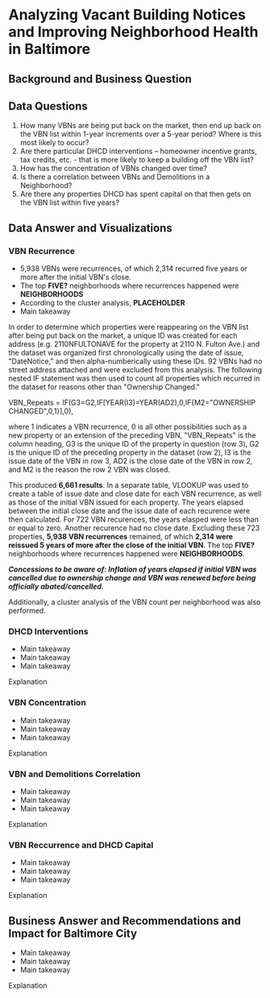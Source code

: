 # Analyzing Vacant Building Notices and Improving Neighborhood Health in Baltimore

## Background and Business Question


## Data Questions
1. How many VBNs are being put back on the market, then end up back on the VBN list within 1-year increments over a 5-year period? Where is this most likely to occur?
2. Are there particular DHCD interventions – homeowner incentive grants, tax credits, etc. - that is more likely to keep a building off the VBN list?
3. How has the concentration of VBNs changed over time?
4. Is there a correlation between VBNs and Demolitions in a Neighborhood?
5. Are there any properties DHCD has spent capital on that then gets on the VBN list within five years?

## Data Answer and Visualizations
### VBN Recurrence
* 5,938 VBNs were recurrences, of which 2,314 recurred five years or more after the initial VBN's close.
* The top __FIVE?__ neighborhoods where recurrences happened were __NEIGHBORHOODS__
* According to the cluster analysis, __PLACEHOLDER__
* Main takeaway

In order to determine which properties were reappearing on the VBN list after being put back on the market, a unique ID was created for each address (e.g. 2110NFULTONAVE for the property at 2110 N. Fulton Ave.) and the dataset was organized first chronologically using the date of issue, "DateNotice," and then alpha-numberically using these IDs. 92 VBNs had no street address attached and were excluded from this analysis. The following nested IF statement was then used to count all properties which recurred in the dataset for reasons other than "Ownership Changed."

VBN_Repeats = IF(G3=G2,IF[YEAR(I3)=YEAR(AD2),0,IF{M2="OWNERSHIP CHANGED",0,1}],0),

where 1 indicates a VBN recurrence, 0 is all other possibilities such as a new property or an extension of the preceding VBN, "VBN_Repeats" is the column heading, G3 is the unique ID of the property in question (row 3), G2 is the unique ID of the preceding property in the dataset (row 2), I3 is the issue date of the VBN in row 3, AD2 is the close date of the VBN in row 2, and M2 is the reason the row 2 VBN was closed.

This produced __6,661 results__. In a separate table, VLOOKUP was used to create a table of issue date and close date for each VBN recurrence, as well as those of the initial VBN issued for each property. The years elapsed between the initial close date and the issue date of each recurence were then calculated. For 722 VBN recurences, the years elasped were less than or equal to zero. Another recurence had no close date. Excluding these 723 properties, __5,938 VBN recurrences__ remained, of which __2,314 were reissued 5 years of more after the close of the initial VBN__. The top __FIVE?__ neighborhoods where recurrences happened were __NEIGHBORHOODS__.

___Concessions to be aware of: Inflation of years elapsed if initial VBN was cancelled due to ownership change and VBN was renewed before being officially abated/cancelled.___

Additionally, a cluster analysis of the VBN count per neighborhood was also performed. 

### DHCD Interventions
* Main takeaway
* Main takeaway
* Main takeaway

Explanation

### VBN Concentration
* Main takeaway
* Main takeaway
* Main takeaway

Explanation

### VBN and Demolitions Correlation
* Main takeaway
* Main takeaway
* Main takeaway

Explanation

### VBN Reccurrence and DHCD Capital
* Main takeaway
* Main takeaway
* Main takeaway

Explanation

## Business Answer and Recommendations and Impact for Baltimore City
* Main takeaway
* Main takeaway
* Main takeaway

Explanation
